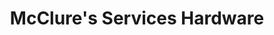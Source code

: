 ---
title: "McClure's Services Hardware"
url: /gosport/mcclures-services-hardware/
shop: hardware
---